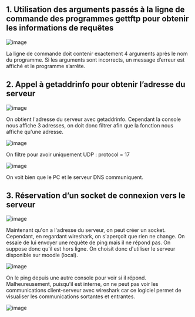 ## 1. Utilisation des arguments passés à la ligne de commande des programmes gettftp pour obtenir les informations de requêtes

![image](https://github.com/user-attachments/assets/e971f6de-e0d6-4b2d-b068-f25b3430223e)

La ligne de commande doit contenir exactement 4 arguments après le nom du programme.
Si les arguments sont incorrects, un message d’erreur est affiché et le programme s’arrête.

## 2. Appel à getaddrinfo pour obtenir l’adresse du serveur 

![image](https://github.com/user-attachments/assets/f4a803d6-e27b-483c-988e-b285a9c725d5)

On obtient l'adresse du serveur avec getaddrinfo. Cependant la console nous affiche 3 adresses, on doit donc filtrer afin que la fonction nous affiche qu'une adresse. 

![image](https://github.com/user-attachments/assets/e0673813-1fe9-4f9f-848a-5de7429836ef)

On filtre pour avoir uniquement UDP : protocol = 17

![image](https://github.com/user-attachments/assets/f625e399-8087-494a-82e7-14ddd7774356)

On voit bien que le PC et le serveur DNS communiquent.

## 3. Réservation d’un socket de connexion vers le serveur 

![image](https://github.com/user-attachments/assets/4259aacc-e458-4346-a628-c5d0fa41fcd7)

Maintenant qu'on a l'adresse du serveur, on peut créer un socket. Cependant, en regardant wireshark, on s'aperçoit que rien ne change. On essaie de lui envoyer une requète de ping mais il ne répond pas. On suppose donc qu'il est hors ligne. On choisit donc d'utiliser le serveur disponible sur moodle (local). 

![image](https://github.com/user-attachments/assets/1f98908d-7554-4e6a-9f48-d9597fe52ffa)

On le ping depuis une autre console pour voir si il répond. Malheureusement, puisqu'il est interne, on ne peut pas voir les communications client-serveur avec wireshark car ce logiciel permet de visualiser les communications sortantes et entrantes. 

![image](https://github.com/user-attachments/assets/e7b62118-35a4-45b9-973b-8e59b3426203)


